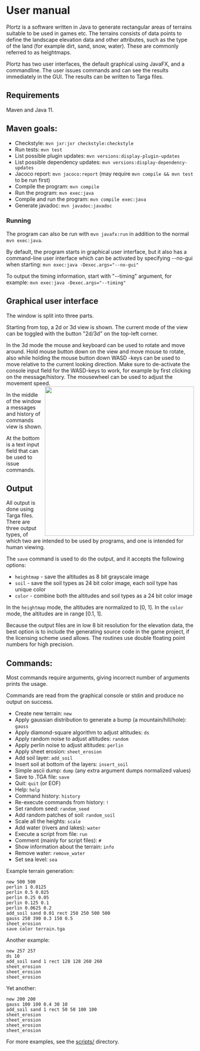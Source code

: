 # User manual

Plortz is a software written in Java to generate rectangular areas of terrains suitable to be used in games etc. The terrains consists of data points to define the landscape elevation data and other attributes, such as the type of the land (for example dirt, sand, snow, water). These are commonly referred to as heightmaps.

Plortz has two user interfaces, the default graphical using JavaFX, and a commandline. The user issues commands and can see the results immediately in the GUI. The results can be written to Targa files.

## Requirements
Maven and Java 11.

## Maven goals:
* Checkstyle: ```mvn jxr:jxr checkstyle:checkstyle```
* Run tests:  ```mvn test```
* List possible plugin updates: ```mvn versions:display-plugin-updates```
* List possible dependency updates: ```mvn versions:display-dependency-updates```
* Jacoco report: ```mvn jacoco:report``` (may require ```mvn compile && mvn test``` to be run first)
* Compile the program: ```mvn compile```
* Run the program: ```mvn exec:java```
* Compile and run the program: ```mvn compile exec:java```
* Generate javadoc: ```mvn javadoc:javadoc```

### Running
The program can also be run with ```mvn javafx:run``` in addition to the normal ```mvn exec:java```.

By default, the program starts in graphical user interface, but it also has a command-line user interface which can be activated by specifying --no-gui when starting:
```mvn exec:java -Dexec.args="--no-gui"```

To output the timing information, start with "--timing" argument, for example:
```mvn exec:java -Dexec.args="--timing"```

## Graphical user interface
The window is split into three parts.

Starting from top, a 2d or 3d view is shown. The current mode of the view can be toggled with the button "2d/3d" on the top-left corner.

In the 3d mode the mouse and keyboard can be used to rotate and move around. Hold mouse button down on the view and move mouse to rotate, also while holding the mouse button down WASD -keys can be used to move relative to the current looking direction. Make sure to de-activate the console input field for the WASD-keys to work, for example by first clicking on the message/history. The mousewheel can be used to adjust the movement speed. <img align="right" src="../screenshot.png" width="400px">

In the middle of the window a messages and history of commands view is shown.

At the bottom is a text input field that can be used to issue commands.


## Output
All output is done using Targa files. There are three output types, of which two are intended to be used by programs, and one is intended for human viewing.

The ```save``` command is used to do the output, and it accepts the following options:
* ```heightmap``` - save the altitudes as 8 bit grayscale image
* ```soil``` - save the soil types as 24 bit color image, each soil type has unique color
* ```color``` - combine both the altitudes and soil types as a 24 bit color image

In the ```heightmap``` mode, the altitudes are normalized to [0, 1]. In the ```color``` mode, the altitudes are in range [0.1, 1].

Because the output files are in low 8 bit resolution for the elevation data, the best option is to include the generating source code in the game project, if the licensing scheme used allows. The routines use double floating point numbers for high precision.


## Commands:
Most commands require arguments, giving incorrect number of arguments prints the usage.

Commands are read from the graphical console or stdin and produce no output on success.

* Create new terrain: ```new```
* Apply gaussian distribution to generate a bump (a mountain/hill/hole): ```gauss```
* Apply diamond-square algorithm to adjust altitudes: ```ds```
* Apply random noise to adjust altitudes: ```random```
* Apply perlin noise to adjust altitudes: ```perlin```
* Apply sheet erosion: ```sheet_erosion```
* Add soil layer: ```add_soil```
* Insert soil at bottom of the layers: ```insert_soil```
* Simple ascii dump: ```dump``` (any extra argument dumps normalized values)
* Save to .TGA file: ```save```
* Quit: ```quit``` (or EOF)
* Help: ```help```
* Command history: ```history```
* Re-execute commands from history: ```!```
* Set random seed: ```random_seed```
* Add random patches of soil: ```random_soil```
* Scale all the heights: ```scale```
* Add water (rivers and lakes): ```water```
* Execute a script from file: ```run```
* Comment (mainly for script files): ```#```
* Show information about the terrain: ```info```
* Remove water: ```remove_water```
* Set sea level: ```sea```

Example terrain generation:
```
new 500 500
perlin 1 0.0125
perlin 0.5 0.025
perlin 0.25 0.05
perlin 0.125 0.1
perlin 0.0625 0.2
add_soil sand 0.01 rect 250 250 500 500
gauss 250 390 0.3 150 0.5
sheet_erosion
save color terrain.tga
```

Another example:
```
new 257 257
ds 10
add_soil sand 1 rect 128 128 260 260
sheet_erosion
sheet_erosion
sheet_erosion
```

Yet another:
```
new 200 200
gauss 100 100 0.4 30 10
add_soil sand 1 rect 50 50 100 100
sheet_erosion
sheet_erosion
sheet_erosion
sheet_erosion
```

For more examples, see the [scripts/](../scripts) directory.
